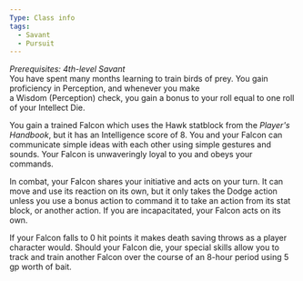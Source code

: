 ```yaml
---
Type: Class info
tags:
  - Savant
  - Pursuit
---
```

_Prerequisites: 4th-level Savant_  
You have spent many months learning to train birds of prey. You gain proficiency in Perception, and whenever you make  
a Wisdom (Perception) check, you gain a bonus to your roll equal to one roll of your Intellect Die.

You gain a trained Falcon which uses the Hawk statblock from the _Player's Handbook_, but it has an Intelligence score of 8. You and your Falcon can communicate simple ideas with each other using simple gestures and sounds. Your Falcon is unwaveringly loyal to you and obeys your commands.

In combat, your Falcon shares your initiative and acts on your turn. It can move and use its reaction on its own, but it only takes the Dodge action unless you use a bonus action to command it to take an action from its stat block, or another action. If you are incapacitated, your Falcon acts on its own.

If your Falcon falls to 0 hit points it makes death saving throws as a player character would. Should your Falcon die, your special skills allow you to track and train another Falcon over the course of an 8-hour period using 5 gp worth of bait.